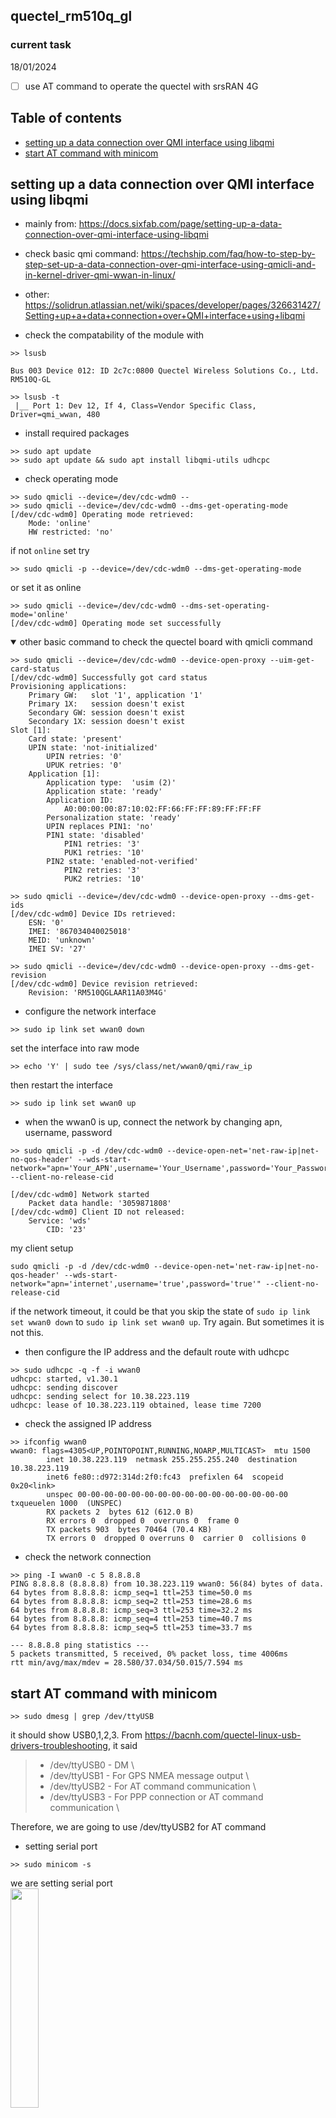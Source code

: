 ## quectel_rm510q_gl
### current task
18/01/2024
- [ ] use AT command to operate the quectel with srsRAN 4G

## Table of contents
- [setting up a data connection over QMI interface using libqmi](#setupqmi)
- [start AT command with minicom](#atminicom)

## setting up a data connection over QMI interface using libqmi <a name = "setupqmi"></a>
- mainly from: https://docs.sixfab.com/page/setting-up-a-data-connection-over-qmi-interface-using-libqmi
- check basic qmi command: https://techship.com/faq/how-to-step-by-step-set-up-a-data-connection-over-qmi-interface-using-qmicli-and-in-kernel-driver-qmi-wwan-in-linux/
- other: https://solidrun.atlassian.net/wiki/spaces/developer/pages/326631427/Setting+up+a+data+connection+over+QMI+interface+using+libqmi

- check the compatability of the module with 
```
>> lsusb

Bus 003 Device 012: ID 2c7c:0800 Quectel Wireless Solutions Co., Ltd. RM510Q-GL

>> lsusb -t
 |__ Port 1: Dev 12, If 4, Class=Vendor Specific Class, Driver=qmi_wwan, 480
```

- install required packages
```
>> sudo apt update
>> sudo apt update && sudo apt install libqmi-utils udhcpc
```

- check operating mode
```
>> sudo qmicli --device=/dev/cdc-wdm0 --
>> sudo qmicli --device=/dev/cdc-wdm0 --dms-get-operating-mode 
[/dev/cdc-wdm0] Operating mode retrieved:
	Mode: 'online'
	HW restricted: 'no'
```
if not `online` set try
```
>> sudo qmicli -p --device=/dev/cdc-wdm0 --dms-get-operating-mode 
```
or set it as online
```
>> sudo qmicli --device=/dev/cdc-wdm0 --dms-set-operating-mode='online'
[/dev/cdc-wdm0] Operating mode set successfully
```
<details open>
<summary>other basic command to check the quectel board with qmicli command</summary>
	
```
>> sudo qmicli --device=/dev/cdc-wdm0 --device-open-proxy --uim-get-card-status
[/dev/cdc-wdm0] Successfully got card status
Provisioning applications:
	Primary GW:   slot '1', application '1'
	Primary 1X:   session doesn't exist
	Secondary GW: session doesn't exist
	Secondary 1X: session doesn't exist
Slot [1]:
	Card state: 'present'
	UPIN state: 'not-initialized'
		UPIN retries: '0'
		UPUK retries: '0'
	Application [1]:
		Application type:  'usim (2)'
		Application state: 'ready'
		Application ID:
			A0:00:00:00:87:10:02:FF:66:FF:FF:89:FF:FF:FF
		Personalization state: 'ready'
		UPIN replaces PIN1: 'no'
		PIN1 state: 'disabled'
			PIN1 retries: '3'
			PUK1 retries: '10'
		PIN2 state: 'enabled-not-verified'
			PIN2 retries: '3'
			PUK2 retries: '10'
```
```
>> sudo qmicli --device=/dev/cdc-wdm0 --device-open-proxy --dms-get-ids
[/dev/cdc-wdm0] Device IDs retrieved:
	ESN: '0'
	IMEI: '867034040025018'
	MEID: 'unknown'
	IMEI SV: '27'
```
```
>> sudo qmicli --device=/dev/cdc-wdm0 --device-open-proxy --dms-get-revision
[/dev/cdc-wdm0] Device revision retrieved:
	Revision: 'RM510QGLAAR11A03M4G'
```
</details>


- configure the network interface
```
>> sudo ip link set wwan0 down
```
set the interface into raw mode
```
>> echo 'Y' | sudo tee /sys/class/net/wwan0/qmi/raw_ip
```
then restart the interface
```
>> sudo ip link set wwan0 up
```

- when the wwan0 is up, connect the network by changing apn, username, password
```
>> sudo qmicli -p -d /dev/cdc-wdm0 --device-open-net='net-raw-ip|net-no-qos-header' --wds-start-network="apn='Your_APN',username='Your_Username',password='Your_Password'" --client-no-release-cid

[/dev/cdc-wdm0] Network started
	Packet data handle: '3059871808'
[/dev/cdc-wdm0] Client ID not released:
	Service: 'wds'
	    CID: '23'
```
my client setup
```
sudo qmicli -p -d /dev/cdc-wdm0 --device-open-net='net-raw-ip|net-no-qos-header' --wds-start-network="apn='internet',username='true',password='true'" --client-no-release-cid
```


if the network timeout, it could be that you skip the state of `sudo ip link set wwan0 down` to `sudo ip link set wwan0 up`. Try again. But sometimes it is not this. 

- then configure the IP address and the default route with udhcpc
```
>> sudo udhcpc -q -f -i wwan0
udhcpc: started, v1.30.1
udhcpc: sending discover
udhcpc: sending select for 10.38.223.119
udhcpc: lease of 10.38.223.119 obtained, lease time 7200
```

- check the assigned IP address
```
>> ifconfig wwan0
wwan0: flags=4305<UP,POINTOPOINT,RUNNING,NOARP,MULTICAST>  mtu 1500
        inet 10.38.223.119  netmask 255.255.255.240  destination 10.38.223.119
        inet6 fe80::d972:314d:2f0:fc43  prefixlen 64  scopeid 0x20<link>
        unspec 00-00-00-00-00-00-00-00-00-00-00-00-00-00-00-00  txqueuelen 1000  (UNSPEC)
        RX packets 2  bytes 612 (612.0 B)
        RX errors 0  dropped 0  overruns 0  frame 0
        TX packets 903  bytes 70464 (70.4 KB)
        TX errors 0  dropped 0 overruns 0  carrier 0  collisions 0
```

- check the network connection
```
>> ping -I wwan0 -c 5 8.8.8.8
PING 8.8.8.8 (8.8.8.8) from 10.38.223.119 wwan0: 56(84) bytes of data.
64 bytes from 8.8.8.8: icmp_seq=1 ttl=253 time=50.0 ms
64 bytes from 8.8.8.8: icmp_seq=2 ttl=253 time=28.6 ms
64 bytes from 8.8.8.8: icmp_seq=3 ttl=253 time=32.2 ms
64 bytes from 8.8.8.8: icmp_seq=4 ttl=253 time=40.7 ms
64 bytes from 8.8.8.8: icmp_seq=5 ttl=253 time=33.7 ms

--- 8.8.8.8 ping statistics ---
5 packets transmitted, 5 received, 0% packet loss, time 4006ms
rtt min/avg/max/mdev = 28.580/37.034/50.015/7.594 ms
```

## start AT command with minicom <a name = "atminicom"></a>
```
>> sudo dmesg | grep /dev/ttyUSB
```
it should show USB0,1,2,3. From https://bacnh.com/quectel-linux-usb-drivers-troubleshooting, it said 
> - /dev/ttyUSB0 - DM \
> - /dev/ttyUSB1 - For GPS NMEA message output \
> - /dev/ttyUSB2 - For AT command communication \
> - /dev/ttyUSB3 - For PPP connection or AT command communication \

Therefore, we are going to use /dev/ttyUSB2 for AT command

- setting serial port
```
>> sudo minicom -s
```
we are setting serial port </br>
<img src="https://github.com/pchat-imm/quectel_rm510q_gl/assets/40858099/eff7a2fd-395d-41b7-8725-8a9177d57f36" width="30%" height="30%"/> <br/>
make sure </br>
> - serial device = /dev/ttyUSB2 \
> - bps = 115200 (default) \
> - Hardware flow control = No \

<img src="https://github.com/pchat-imm/quectel_rm510q_gl/assets/40858099/a289b780-4135-44cd-a02e-da1e2a03187a" width=50% height=50%/> <br/>
everytime finish `Save setup as dfl` before `exit`

to exit minicom type `ctrl + A` then `x`
and to enter special menu `ctrl + A` then `z`

## AT command
from
- [Ettus/OAI Reference Architecture for 5G and 6G Research with USRP](https://kb.ettus.com/OAI_Reference_Architecture_for_5G_and_6G_Research_with_USRP)
- [OAI/NR_SA_Tutorial_COTS_UE.md](https://gitlab.eurecom.fr/oai/openairinterface5g/-/blob/develop/doc/NR_SA_Tutorial_COTS_UE.md)

- using ctrl A + E = echo ON, to show what you type on the screen
- usign ctrl A + C = clear screen
- using ctrl A + X to quit the minicom
- if minicom freeze, open another window and try
```
>> ps aux | grep minicom
>> sudo kill -SIGTERM <PID>
```

```
AT
OK

AT+COPS?                                                                           
+COPS: 0,0,"TRUE-H TRUE-H",13                                                
                                                                  
AT+CGFCONT?                                                                     
+CGDCONT: 1,"IPV4V6","","0.0.0.0.0.0.0.0.0.0.0.0.0.0.0.0",0,0,0,0,,,,,,,,,"",,,0
+CGDCONT: 2,"IPV4V6","ims","0.0.0.0.0.0.0.                                   

AT+CPIN?                                                                            
+CPIN: READY

AT+QNWCFG=?
+QNWCFG: "lte_cdrx",(0,1),(0,1)
+QNWCFG: "nr5g_cdrx",(0,1)
+QNWCFG: "csi_ctrl",(0,1),(0,1)
+QNWCFG: "lte_csi",(0-31),<ri>,

AT+QCAINFO
+QCAINFO: "PCC",250,50,"LTE BAND 1",1,167,-116,-13,-86,7

AT+QENG=?
+QENG: "servingcell","NOCONN"                                         
+QENG: "LTE","FDD",520,04,4D8002,167,250,1,3,3,7E7,-128,-17,-94,7,10,23-
+QENG: "NR5G-NSA",                                                    
OK

AT+QNWPREFCFG=?
+QNWPREFCFG: "gw_band",B1:...:BN
+QNWPREFCFG: "lte_band",B1:...:BN
+QNWPREFCFG: "nsa_nr5g_band",B1:...:BN
+QNWPREFCFG: "nr5g_band",B1:...:BN
+QNWPREFCFG: "mode_pref",RAT1:...:RATN
+QNWPREFCFG: "srv_domain",(0-2)
+QNWPREFCFG: "voice_domain",(0-3)
+QNWPREFCFG: "roam_pref",(1,3,255)
+QNWPREFCFG: "ue_usage_setting",(0,1)
+QNWPREFCFG: "policy_band"
+QNWPREFCFG: "ue_capabi

AT+QNWPREFCFG="nr5g_band"
+QNWPREFCFG: "nr5g_band",1:2:3:5:7:8:12:20:25:28:38:40:41:48:66:719
```

### more AT command operation from https://hackmd.io/@yeneronur/SJDIPBWns#Instructions-for-Quectel 
- quectel information
```
ATI
Quectel                                                                         
RM510Q-GL                                                                       
Revision: RM510QGLAAR11A03M4G       
OK
```
- Firmware update `AT+QMBNCFG=”Select”,”Row_commercial”` returns `OK`
- reboot (always wait for the reboot to finish)
```
AT+CFUN=1,1                                                                     
OK                                                                              
RDY                                                                             
+CPIN: READY                                                                    
+QUSIM: 1                                                                       
+CFUN: 1                                                                        
+QIND: SMS DONE                                                                 
+QIND: PB DONE                                                                  
ATE0                                                                            
OK
+CRSM: 148,8,""                                                                 
OK                                                                              
+CEMODE: 2
OK                                                                               
+CCLK: "24/01/16,08:46:44+28"                                                   
OK  
```
```
at+cfun=1,1
OK
RDY
+CPIN: READY
+QUSIM: 1
+CFUN: 1
+QIND: SMS DONE
+QIND: PB DONE
ATE0
OK
OK
OK
+CRSM: 148,8,""
OK
+CEMODE: 2
OK
+QGPS: (1-4),(1-255),(1-3),(100-65535)
OK
+CPMS: "ME",18,127,"ME",18,127,"ME",18,127
OK
+CTZU: (0,1)
OK
+CCLK: "24/01/18,08:58:19+28"
OK
```

- activate PDP context (if it show +CME ERROR: 30 means you didn't wait for the reboot to finish,reboot again and wait for it to finish)
```
AT+CGACT=1,1
+CCLK: "24/01/18,08:39:27+28"                                                     OK
```
- show PDP address (it will return address in "". If there is no address here, reboot again and wait for it to finish)
```
AT+CGPADDR=1                                                                    
+CGPADDR: 1,"10.101.133.178" 
OK  
```
- verify network setting `AT+CGDCONT?`
- ping website
```
AT+QPING=1,"8.8.8.8"                                                            
OK                                                                              
+QPING: 561


AT+QPING=1,"openairinterface.org"                                               
OK                                                                              
+QPING: 561

at+qping=1,"8.8.8.8"
+QPING: 569
```
```
at+qping=1,"openairinterface.org"
OK
+QPING: 0,"137.74.50.85",32,224,255
+QPING: 0,"137.74.50.85",32,225,255
+QPING: 0,"137.74.50.85",32,225,255
+QPING: 0,"137.74.50.85",32,221,255
+QPING: 0,4,4,0,221,225,223

at+qping=1,"google.com"
OK
+QPING: 0,"216.58.200.14",32,49,255
+QPING: 0,"216.58.200.14",32,42,255
+QPING: 0,"216.58.200.14",32,58,255
+QPING: 0,"216.58.200.14",32,44,255
+QPING: 0,4,4,0,42,58,47
```

show current firmware version
```
at+gmr                                  
RM510QGLAAR11A03M4G   
```
show IMSI and IMEI of (U)SIM
```
at+cimi                                 
+CCLK: "24/01/18,08:32:36+28"           
OK

at+gsn
867034040025018
OK
```

display 5g nr frequencuy band
```
at+qnwprefcfg="nr5g_band"
+QNWPREFCFG: "nr5g_band",1:2:3:5:7:8:12:20:25:28:38:40:41:48:66:71:77:78:79
```

display then set operation mode to 5G NR, then enable 5G operation
```
at+qnwprefcfg="mode_pref"
+QNWPREFCFG: "mode_pref",AUTO
OK

at+qnwprefcfg="mode_pref",nr5g
+CCLK: "24/01/18,08:50:24+28"
OK

at+qnwprefcfg="nr5g_disable_mode",0
+CCLK: "24/01/18,08:50:59+28"
OK

```
